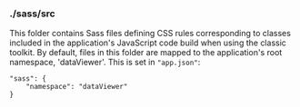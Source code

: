 ### ./sass/src

This folder contains Sass files defining CSS rules corresponding to classes
included in the application's JavaScript code build when using the classic toolkit.
By default, files in this folder are mapped to the application's root namespace, 'dataViewer'.
This is set in `"app.json"`:

    "sass": {
        "namespace": "dataViewer"
    }